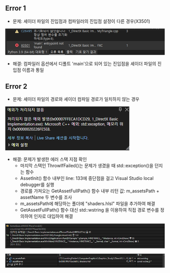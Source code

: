 ## Error 1
- 문제: 셰이더 파일의 진입점과 컴파일러의 진입점 설정이 다른 경우(X3501)   
    
<img src="https://github.com/mKangSH/Graphics_Study/blob/main/DirectX/Result%20and%20Error/1.%20Basic%20Implementation/Error1.PNG" title=""></img>

- 해결: 컴파일러 옵션에서 디폴트 'main'으로 되어 있는 진입점을 셰이더 파일의 진입점 이름과 통일

## Error 2
- 문제: 셰이더 파일의 경로와 셰이더 컴파일 경로가 일치하지 않는 경우    
    
<img src="https://github.com/mKangSH/Graphics_Study/blob/main/DirectX/Result%20and%20Error/1.%20Basic%20Implementation/Error3.PNG" title=""></img>   
- 해결: 문제가 발생한 에러 스택 지점 확인   
    - 마지막 스택인 ThrowIfFailed()는 문제가 생겼을 때 std::exception()을 던지는 함수   
    - AssetInit() 함수 내부인 line: 133에 중단점을 걸고 Visual Studio local debugger를 실행   
    - 경로를 가져오는 GetAssetFullPath() 함수 내부 리턴 값: m_assetsPath + assetName 두 변수를 조사   
    - m_assetsPath에 해당하는 폴더에 "shaders.hlsl" 파일을 추가하여 해결
    - GetAssetFullPath() 함수 대신 std::wstring 을 이용하여 직접 경로 변수를 정의하여 인자로 대입하여 해결

<img src="https://github.com/mKangSH/Graphics_Study/blob/main/DirectX/Result%20and%20Error/1.%20Basic%20Implementation/Error%20Stack.PNG" title=""></img>   



<img src="https://github.com/mKangSH/Graphics_Study/blob/main/DirectX/Result%20and%20Error/1.%20Basic%20Implementation/Watch%20Window.PNG" title=""></img>


